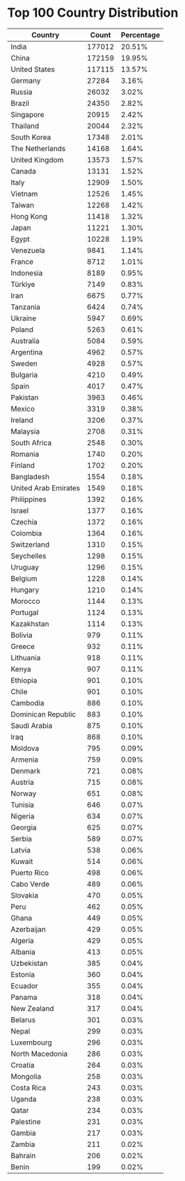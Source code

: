 # Top 100 Country Distribution
| Country | Count | Percentage |
|----|----|----|
| India | 177012 | 20.51% |
| China | 172159 | 19.95% |
| United States | 117115 | 13.57% |
| Germany | 27284 | 3.16% |
| Russia | 26032 | 3.02% |
| Brazil | 24350 | 2.82% |
| Singapore | 20915 | 2.42% |
| Thailand | 20044 | 2.32% |
| South Korea | 17348 | 2.01% |
| The Netherlands | 14168 | 1.64% |
| United Kingdom | 13573 | 1.57% |
| Canada | 13131 | 1.52% |
| Italy | 12909 | 1.50% |
| Vietnam | 12526 | 1.45% |
| Taiwan | 12268 | 1.42% |
| Hong Kong | 11418 | 1.32% |
| Japan | 11221 | 1.30% |
| Egypt | 10228 | 1.19% |
| Venezuela | 9841 | 1.14% |
| France | 8712 | 1.01% |
| Indonesia | 8189 | 0.95% |
| Türkiye | 7149 | 0.83% |
| Iran | 6675 | 0.77% |
| Tanzania | 6424 | 0.74% |
| Ukraine | 5947 | 0.69% |
| Poland | 5263 | 0.61% |
| Australia | 5084 | 0.59% |
| Argentina | 4962 | 0.57% |
| Sweden | 4928 | 0.57% |
| Bulgaria | 4210 | 0.49% |
| Spain | 4017 | 0.47% |
| Pakistan | 3963 | 0.46% |
| Mexico | 3319 | 0.38% |
| Ireland | 3206 | 0.37% |
| Malaysia | 2708 | 0.31% |
| South Africa | 2548 | 0.30% |
| Romania | 1740 | 0.20% |
| Finland | 1702 | 0.20% |
| Bangladesh | 1554 | 0.18% |
| United Arab Emirates | 1549 | 0.18% |
| Philippines | 1392 | 0.16% |
| Israel | 1377 | 0.16% |
| Czechia | 1372 | 0.16% |
| Colombia | 1364 | 0.16% |
| Switzerland | 1310 | 0.15% |
| Seychelles | 1298 | 0.15% |
| Uruguay | 1296 | 0.15% |
| Belgium | 1228 | 0.14% |
| Hungary | 1210 | 0.14% |
| Morocco | 1144 | 0.13% |
| Portugal | 1124 | 0.13% |
| Kazakhstan | 1114 | 0.13% |
| Bolivia | 979 | 0.11% |
| Greece | 932 | 0.11% |
| Lithuania | 918 | 0.11% |
| Kenya | 907 | 0.11% |
| Ethiopia | 901 | 0.10% |
| Chile | 901 | 0.10% |
| Cambodia | 886 | 0.10% |
| Dominican Republic | 883 | 0.10% |
| Saudi Arabia | 875 | 0.10% |
| Iraq | 868 | 0.10% |
| Moldova | 795 | 0.09% |
| Armenia | 759 | 0.09% |
| Denmark | 721 | 0.08% |
| Austria | 715 | 0.08% |
| Norway | 651 | 0.08% |
| Tunisia | 646 | 0.07% |
| Nigeria | 634 | 0.07% |
| Georgia | 625 | 0.07% |
| Serbia | 589 | 0.07% |
| Latvia | 538 | 0.06% |
| Kuwait | 514 | 0.06% |
| Puerto Rico | 498 | 0.06% |
| Cabo Verde | 489 | 0.06% |
| Slovakia | 470 | 0.05% |
| Peru | 462 | 0.05% |
| Ghana | 449 | 0.05% |
| Azerbaijan | 429 | 0.05% |
| Algeria | 429 | 0.05% |
| Albania | 413 | 0.05% |
| Uzbekistan | 385 | 0.04% |
| Estonia | 360 | 0.04% |
| Ecuador | 355 | 0.04% |
| Panama | 318 | 0.04% |
| New Zealand | 317 | 0.04% |
| Belarus | 301 | 0.03% |
| Nepal | 299 | 0.03% |
| Luxembourg | 296 | 0.03% |
| North Macedonia | 286 | 0.03% |
| Croatia | 264 | 0.03% |
| Mongolia | 258 | 0.03% |
| Costa Rica | 243 | 0.03% |
| Uganda | 238 | 0.03% |
| Qatar | 234 | 0.03% |
| Palestine | 231 | 0.03% |
| Gambia | 217 | 0.03% |
| Zambia | 211 | 0.02% |
| Bahrain | 206 | 0.02% |
| Benin | 199 | 0.02% |

